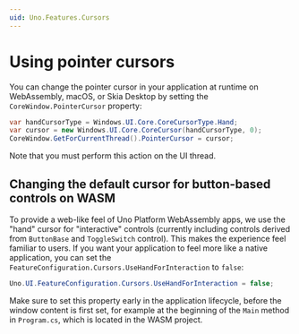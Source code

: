 ```yaml
---
uid: Uno.Features.Cursors
---
```


# Using pointer cursors

You can change the pointer cursor in your application at runtime on WebAssembly, macOS, or Skia Desktop by setting the `CoreWindow.PointerCursor` property:

```csharp
var handCursorType = Windows.UI.Core.CoreCursorType.Hand;
var cursor = new Windows.UI.Core.CoreCursor(handCursorType, 0);
CoreWindow.GetForCurrentThread().PointerCursor = cursor;
```

Note that you must perform this action on the UI thread.

## Changing the default cursor for button-based controls on WASM

To provide a web-like feel of Uno Platform WebAssembly apps, we use the "hand" cursor for "interactive" controls (currently including controls derived from `ButtonBase` and `ToggleSwitch` control). This makes the experience feel familiar to users. If you want your application to feel more like a native application, you can set the `FeatureConfiguration.Cursors.UseHandForInteraction` to `false`:

```csharp
Uno.UI.FeatureConfiguration.Cursors.UseHandForInteraction = false;
```

Make sure to set this property early in the application lifecycle, before the window content is first set, for example at the beginning of the `Main` method in `Program.cs`, which is located in the WASM project.
